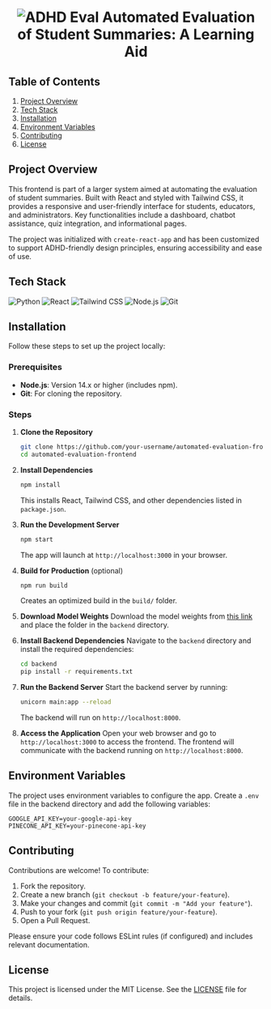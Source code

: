 <h1 align="center"> <span className="text-blue-200 text-xl font-bold">
            <img src="https://encrypted-tbn0.gstatic.com/images?q=tbn:ANd9GcRRHvTXfecFw4TUtwS6_7MW2XIQRRX1S0MMoQ&s" alt="ADHD Eval" className="w-8 h-8 rounded-full" />
          </span>Automated Evaluation of Student Summaries: A Learning Aid</h1>

## Table of Contents

1. [Project Overview](#project-overview)
2. [Tech Stack](#tech-stack)
3. [Installation](#installation)
4. [Environment Variables](#environment-variables)
5. [Contributing](#contributing)
6. [License](#license)

## Project Overview

This frontend is part of a larger system aimed at automating the evaluation of student summaries. Built with React and styled with Tailwind CSS, it provides a responsive and user-friendly interface for students, educators, and administrators. Key functionalities include a dashboard, chatbot assistance, quiz integration, and informational pages.

The project was initialized with `create-react-app` and has been customized to support ADHD-friendly design principles, ensuring accessibility and ease of use.

## Tech Stack

![Python](https://img.shields.io/badge/python-3670A0?style=for-the-badge&logo=python&logoColor=ffdd54)
![React](https://img.shields.io/badge/react-61DAFB?style=for-the-badge&logo=react&logoColor=black)
![Tailwind CSS](https://img.shields.io/badge/tailwindcss-38B2AC?style=for-the-badge&logo=tailwind-css&logoColor=white)
![Node.js](https://img.shields.io/badge/node.js-339933?style=for-the-badge&logo=node.js&logoColor=white)
![Git](https://img.shields.io/badge/git-F05032?style=for-the-badge&logo=git&logoColor=white)

## Installation

Follow these steps to set up the project locally:

### Prerequisites

- **Node.js**: Version 14.x or higher (includes npm).
- **Git**: For cloning the repository.

### Steps

1. **Clone the Repository**

   ```bash
   git clone https://github.com/your-username/automated-evaluation-frontend.git
   cd automated-evaluation-frontend
   ```

2. **Install Dependencies**

   ```bash
   npm install
   ```

   This installs React, Tailwind CSS, and other dependencies listed in `package.json`.

3. **Run the Development Server**

   ```bash
   npm start
   ```

   The app will launch at `http://localhost:3000` in your browser.

4. **Build for Production** (optional)

   ```bash
   npm run build
   ```

   Creates an optimized build in the `build/` folder.

5. **Download Model Weights**
   Download the model weights from [this link](https://drive.google.com/drive/folders/1xQ5y4x8gG6-eVcKEB-eWlVHbn531mluy?usp=share_link) and place the folder in the `backend` directory.

6. **Install Backend Dependencies**
   Navigate to the `backend` directory and install the required dependencies:

   ```bash
   cd backend
   pip install -r requirements.txt
   ```

7. **Run the Backend Server**
   Start the backend server by running:

   ```bash
   unicorn main:app --reload
   ```

   The backend will run on `http://localhost:8000`.

8. **Access the Application**
   Open your web browser and go to `http://localhost:3000` to access the frontend. The frontend will communicate with the backend running on `http://localhost:8000`.

## Environment Variables

The project uses environment variables to configure the app. Create a `.env` file in the backend directory and add the following variables:

```env
GOOGLE_API_KEY=your-google-api-key
PINECONE_API_KEY=your-pinecone-api-key
```

## Contributing

Contributions are welcome! To contribute:

1. Fork the repository.
2. Create a new branch (`git checkout -b feature/your-feature`).
3. Make your changes and commit (`git commit -m "Add your feature"`).
4. Push to your fork (`git push origin feature/your-feature`).
5. Open a Pull Request.

Please ensure your code follows ESLint rules (if configured) and includes relevant documentation.

## License

This project is licensed under the MIT License. See the [LICENSE](LICENSE) file for details.
